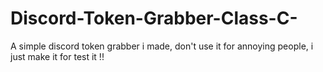 # Discord-Token-Grabber-Class-C-
A simple discord token grabber i made, don't use it for annoying people, i just make it for test it !!
